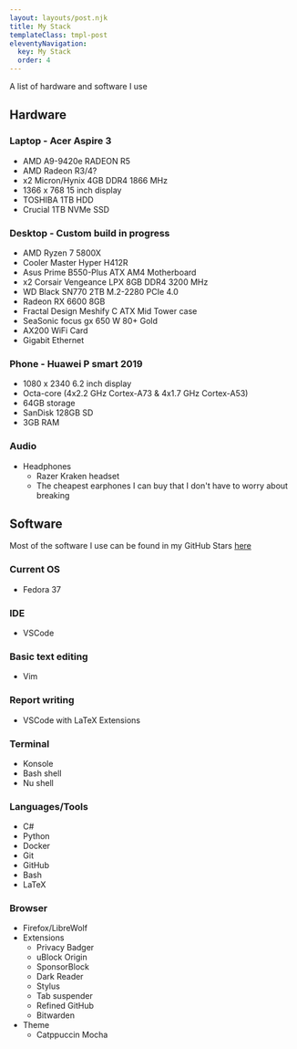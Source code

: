 ```yaml
---
layout: layouts/post.njk
title: My Stack
templateClass: tmpl-post
eleventyNavigation:
  key: My Stack
  order: 4
---
```


A list of hardware and software I use

## Hardware

### Laptop - Acer Aspire 3

- AMD A9-9420e RADEON R5
- AMD Radeon R3/4?
- x2 Micron/Hynix 4GB DDR4 1866 MHz
- 1366 x 768 15 inch display
- TOSHIBA 1TB HDD
- Crucial 1TB NVMe SSD

### Desktop - Custom build in progress

- AMD Ryzen 7 5800X
- Cooler Master Hyper H412R
- Asus Prime B550-Plus ATX AM4 Motherboard
- x2 Corsair Vengeance LPX 8GB DDR4 3200 MHz
- WD Black SN770 2TB M.2-2280 PCIe 4.0
- Radeon RX 6600 8GB
- Fractal Design Meshify C ATX Mid Tower case
- SeaSonic focus gx 650 W 80+ Gold
- AX200 WiFi Card
- Gigabit Ethernet

### Phone - Huawei P smart 2019

- 1080 x 2340 6.2 inch display
- Octa-core (4x2.2 GHz Cortex-A73 & 4x1.7 GHz Cortex-A53)
- 64GB storage
- SanDisk 128GB SD
- 3GB RAM

### Audio

- Headphones
  - Razer Kraken headset
  - The cheapest earphones I can buy that I don't have to worry about breaking

## Software

Most of the software I use can be found in my GitHub Stars [here](https://github.com/stars/CrimsonTome/lists/my-stack)

### Current OS

- Fedora 37

### IDE

- VSCode

### Basic text editing

- Vim

### Report writing

- VSCode with LaTeX Extensions

### Terminal

- Konsole
- Bash shell
- Nu shell

### Languages/Tools

- C#
- Python
- Docker
- Git
- GitHub
- Bash
- LaTeX

### Browser

- Firefox/LibreWolf
- Extensions
  - Privacy Badger
  - uBlock Origin
  - SponsorBlock
  - Dark Reader
  - Stylus
  - Tab suspender
  - Refined GitHub
  - Bitwarden
- Theme
  - Catppuccin Mocha
